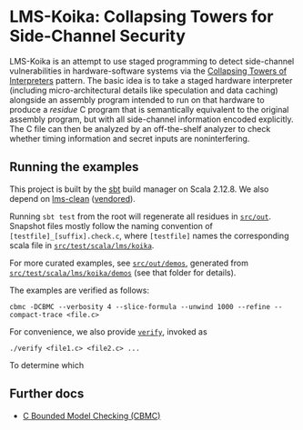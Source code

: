 # LMS-Koika: Collapsing Towers for Side-Channel Security

LMS-Koika is an attempt to use staged programming to detect side-channel
vulnerabilities in hardware-software systems via the [Collapsing Towers of
Interpreters](https://www.cs.purdue.edu/homes/rompf/papers/amin-popl18.pdf)
pattern. The basic idea is to take a staged hardware interpreter (including
micro-architectural details like speculation and data caching) alongside an
assembly program intended to run on that hardware to produce a *residue* C
program that is semantically equivalent to the original assembly program, but
with all side-channel information encoded explicitly. The C file can then be
analyzed by an off-the-shelf analyzer to check whether timing information and
secret inputs are noninterfering.

## Running the examples

This project is built by the [sbt](https://www.scala-sbt.org/) build manager
on Scala 2.12.8. We also depend on [lms-clean](https://github.com/TiarkRompf/lms-clean)
([vendored](vendor/lms-clean)).

Running `sbt test` from the root will regenerate all residues in [`src/out`](src/out).
Snapshot files mostly follow the naming convention of `[testfile]_[suffix].check.c`,
where `[testfile]` names the corresponding scala file in
[`src/test/scala/lms/koika`](src/test/scala/lms/koika).

For more curated examples, see [`src/out/demos`](src/out/demos), generated from
[`src/test/scala/lms/koika/demos`](src/test/scala/lms/demos) (see that folder
for details).

The examples are verified as follows:

`cbmc -DCBMC --verbosity 4 --slice-formula --unwind 1000 --refine --compact-trace <file.c>`

For convenience, we also provide [`verify`](src/out/verify), invoked as

`./verify <file1.c> <file2.c> ...`

To determine which

## Further docs

- [C Bounded Model Checking (CBMC)](https://www.cprover.org/cbmc/doc/manual.pdf)

